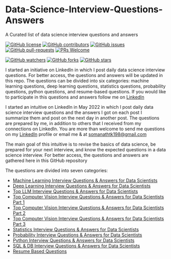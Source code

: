 # Data-Science-Interview-Questions-Answers
A Curated list of data science interview questions and answers

[![GitHub license](https://img.shields.io/github/license/youssefHosni/Data-Science-Interview-Questions-Answers.svg)](https://github.com/youssefHosni/Data-Science-Interview-Questions-Answers/blob/master/LICENSE)
[![GitHub contributors](https://img.shields.io/github/contributors/youssefHosni/Data-Science-Interview-Questions-Answers.svg)](https://GitHub.com/youssefHosni/Data-Science-Interview-Questions-Answers/graphs/contributors/)
[![GitHub issues](https://img.shields.io/github/issues/youssefHosni/Data-Science-Interview-Questions-Answers.svg)](https://GitHub.com/youssefHosni/Data-Science-Interview-Questions-Answers/issues/)
[![GitHub pull-requests](https://img.shields.io/github/issues-pr/youssefHosni/Data-Science-Interview-Questions-Answers.svg)](https://GitHub.com/youssefHosni/Data-Science-Interview-Questions-Answers/pulls/)
[![PRs Welcome](https://img.shields.io/badge/PRs-welcome-brightgreen.svg?style=flat-square)](http://makeapullrequest.com)

[![GitHub watchers](https://img.shields.io/github/watchers/youssefHosni/Data-Science-Interview-Questions-Answers.svg?style=social&label=Watch)](https://GitHub.com/youssefHosni/Data-Science-Interview-Questions-Answers/watchers/)
[![GitHub forks](https://img.shields.io/github/forks/youssefHosni/Data-Science-Interview-Questions-Answers.svg?style=social&label=Fork)](https://GitHub.com/youssefHosni/Data-Science-Interview-Questions-Answers/network/)
[![GitHub stars](https://img.shields.io/github/stars/youssefHosni/Data-Science-Interview-Questions-Answers.svg?style=social&label=Star)](https://GitHub.com/youssefHosni/Data-Science-Interview-Questions-Answers/stargazers/)


I started an initiative on LinkedIn in which I post daily data science interview questions. For better access, the questions and answers will be updated in this repo.
The questions can be divided into six categories: machine learning questions, deep learning questions, statistics questions, probability questions, python questions, and resume-based questions.  If you would like to participate in this questions and answers follow me on [LinkedIn](https://www.linkedin.com/in/somnath-kshirasagar-b73ba2212/)


I started an intuitive on LinkedIn in May 2022 in which I post daily data science interview questions and the answers I got on each post I summarize them and post on the next day in another post. The questions are prepared by me, in addition to others that I received from my connections on LinkedIn. You are more than welcome to send me questions on my [LinkedIn](https://www.linkedin.com/in/somnath-kshirasagar-b73ba2212/) profile or email me & at somanathtk198@gmail.com

The main goal of this intuitive is to revise the basics of data science, be prepared for your next interview, and know the expected questions in a data science interview. For better access, the questions and answers are gathered here in this GitHub repository 

The questions are divided into seven categories:

* [Machine Learning Interview Questions & Answers for Data Scientists](https://github.com/youssefHosni/Data-Science-Interview-Questions-Answers/blob/main/Machine%20Learning%20Interview%20Questions%20%26%20Answers%20for%20Data%20Scientists.md)
* [Deep Learning Interview Questions & Answers for Data Scientists](https://github.com/youssefHosni/Data-Science-Interview-Questions-Answers/blob/main/Deep%20Learning%20Questions%20&%20Answers%20for%20Data%20Scientists.md)
* [Top LLM Interview Questions & Answers for Data Scientists](https://levelup.gitconnected.com/top-large-language-models-llms-interview-questions-answers-d7b83f94c4e?sk=ba9875db71eb42aa0c5fa717f2dd7bd0)
* [Top Computer Vision Interview Questions & Answers for Data Scientists Part 1](https://levelup.gitconnected.com/top-computer-vision-interview-questions-answers-part-1-7eddf45cfdf7?sk=f0b106cf3aab70fa27f07c61d5bc3965)
* [Top Computer Vision Interview Questions & Answers for Data Scientists Part 2](https://levelup.gitconnected.com/top-computer-vision-interview-questions-answers-part-2-107244fc4289?sk=661863bf1a32af631451c9b43bce8868)
* [Top Computer Vision Interview Questions & Answers for Data Scientists Part 3](https://levelup.gitconnected.com/top-computer-vision-interview-questions-answers-part-3-1e43909131b2?sk=9a10e41649c4c6a2088903e4d2db2a72)
* [Statistics Interview Questions & Answers for Data Scientists](https://github.com/youssefHosni/Data-Science-Interview-Questions-Answers/blob/main/Statistics%20Interview%20Questions%20%26%20Answers%20for%20Data%20Scientists.md) 
* [Probability Interview Questions & Answers for Data Scientists](https://github.com/youssefHosni/Data-Science-Interview-Questions-Answers/blob/main/Probability%20Interview%20Questions%20%26%20Answers%20for%20Data%20Scientists.md) 
* [Python Interview Questions & Answers for Data Scientists](https://github.com/youssefHosni/Data-Science-Interview-Questions-Answers/blob/main/Python%20Interview%20Questions%20%26%20Answers%20for%20Data%20Scientists.md)
* [SQL & DB Interview Questions & Answers for Data Scientists](https://github.com/youssefHosni/Data-Science-Interview-Questions-Answers/blob/main/SQL%20%26%20DB%20Interview%20Questions%20%26%20Answers%20for%20Data%20Scientists.md)
* [Resume Based Questions](https://github.com/youssefHosni/Data-Science-Interview-Questions/blob/main/Resume%20Based%20Questions.md)
